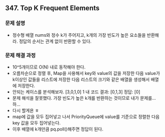 ## 347. Top K Frequent Elements
### 문제 설명
- 정수형 배열 nums와 정수 k가 주어지고, k개의 가장 빈도가 높은 요소들을 반환해라. 정답의 순서는 관계 없이 반환할 수 있다.
​
### 문제 해결 과정
- 10^5개이므로 O(N) 내로 동작해야 한다.
- 오름차순으로 정렬 후, Map을 사용해서 key와 value의 값을 저장한 다음 value가 k이상인 값들을 리스트에 저장한 다음 리스트의 크기와 같은 배열을 생성해서 배열에 저장한다.
- 안되는 케이스를 분석해보자.
[3,0,1,0]
1
내 코드 결과: [0,1,3]
정답: [0]
​
- 문제 해석을 잘못했다. 가장 빈도가 높은 k개를 반환하는 것이므로 내가 문제를... 하...
- 다시 할게욘 ㅎ
- map에 값을 모두 집어넣고 나서 PriorityQueue에 value를 기준으로 정렬한 다음 key 값을 모두 집어넣는다.
- 이후 배열에 k개만큼 pq.poll()해주면 정답이 된다.